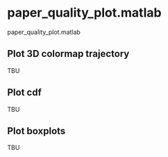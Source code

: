 # paper_quality_plot.matlab
paper_quality_plot.matlab

## Plot 3D colormap trajectory

TBU

## Plot cdf

TBU

## Plot boxplots

TBU